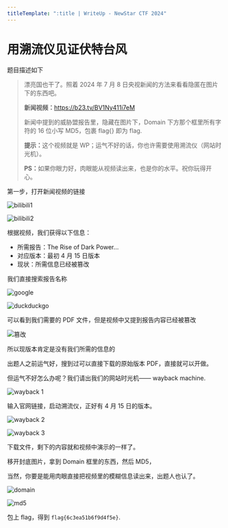 ```yaml
---
titleTemplate: ":title | WriteUp - NewStar CTF 2024"
---
```


# 用溯流仪见证伏特台风

题目描述如下

> 漂亮国也干了。照着 2024 年 7 月 8 日央视新闻的方法来看看隐匿在图片下的东西吧。
>
> <strong>新闻视频：</strong><https://b23.tv/BV1Ny411i7eM>
>
> 新闻中提到的威胁盟报告里，隐藏在图片下，Domain 下方那个框里所有字符的 16 位小写 MD5，包裹 flag{} 即为 flag.
>
> <strong>提示：</strong>这个视频就是 WP；运气不好的话，你也许需要使用溯流仪（网站时光机）。
>
> <strong>PS：</strong>如果你眼力好，肉眼能从视频读出来，也是你的水平。祝你玩得开心。

第一步，打开新闻视频的链接

![bilibili1](/assets/images/wp/2024/week2/futetaifeng_1.png)

![bilibili2](/assets/images/wp/2024/week2/futetaifeng_2.png)

根据视频，我们获得以下信息：

- 所需报告：The Rise of Dark Power...
- 对应版本：最初 4 月 15 日版本
- 现状：所需信息已经被篡改

我们直接搜索报告名称

![google](/assets/images/wp/2024/week2/futetaifeng_3.png)

![duckduckgo](/assets/images/wp/2024/week2/futetaifeng_4.png)

可以看到我们需要的 PDF 文件，但是视频中又提到报告内容已经被篡改

![篡改](/assets/images/wp/2024/week2/futetaifeng_5.png)

所以现版本肯定是没有我们所需的信息的

出题人之前运气好，搜到过可以直接下载的原始版本 PDF，直接就可以开做。

但运气不好怎么办呢？我们请出我们的网站时光机—— wayback machine.

![wayback 1](/assets/images/wp/2024/week2/futetaifeng_6.png)

输入官网链接，启动溯流仪，正好有 4 月 15 日的版本。

![wayback 2](/assets/images/wp/2024/week2/futetaifeng_7.png)

![wayback 3](/assets/images/wp/2024/week2/futetaifeng_8.png)

下载文件，剩下的内容就和视频中演示的一样了。

移开封底图片，拿到 Domain 框里的东西，然后 MD5，

当然，你要是能用肉眼直接把视频里的模糊信息读出来，出题人也认了。

![domain](/assets/images/wp/2024/week2/futetaifeng_9.png)

![md5](/assets/images/wp/2024/week2/futetaifeng_10.png)

包上 flag，得到 `flag{6c3ea51b6f9d4f5e}`.
